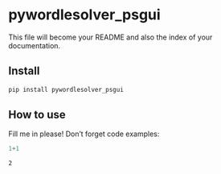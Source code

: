 pywordlesolver_psgui
================

<!-- WARNING: THIS FILE WAS AUTOGENERATED! DO NOT EDIT! -->

This file will become your README and also the index of your
documentation.

## Install

``` sh
pip install pywordlesolver_psgui
```

## How to use

Fill me in please! Don’t forget code examples:

``` python
1+1
```

    2
